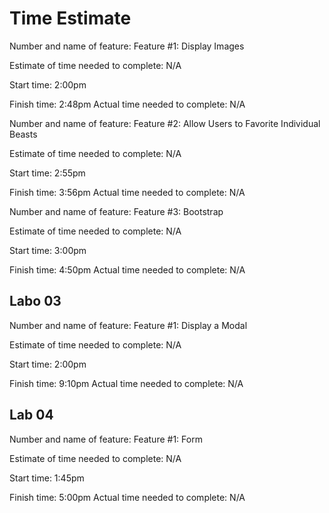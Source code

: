 # Time Estimate

Number and name of feature: Feature #1: Display Images

Estimate of time needed to complete: N/A

Start time: 2:00pm

Finish time: 2:48pm
Actual time needed to complete: N/A

Number and name of feature: Feature #2: Allow Users to Favorite Individual Beasts

Estimate of time needed to complete: N/A

Start time: 2:55pm

Finish time: 3:56pm
Actual time needed to complete: N/A

Number and name of feature: Feature #3: Bootstrap

Estimate of time needed to complete: N/A

Start time: 3:00pm

Finish time: 4:50pm
Actual time needed to complete: N/A

## Labo 03

Number and name of feature: Feature #1: Display a Modal

Estimate of time needed to complete: N/A

Start time: 2:00pm

Finish time: 9:10pm
Actual time needed to complete: N/A

## Lab 04

Number and name of feature: Feature #1: Form

Estimate of time needed to complete: N/A

Start time: 1:45pm

Finish time: 5:00pm
Actual time needed to complete: N/A